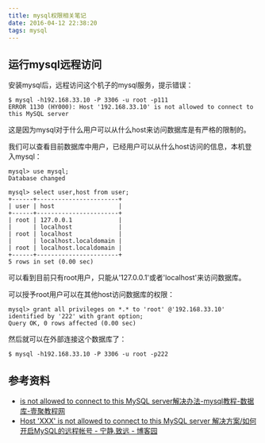 ```yaml
---
title: mysql权限相关笔记
date: 2016-04-12 22:38:20
tags: mysql
---
```


## 运行mysql远程访问
安装mysql后，远程访问这个机子的mysql服务，提示错误：

    $ mysql -h192.168.33.10 -P 3306 -u root -p111
    ERROR 1130 (HY000): Host '192.168.33.10' is not allowed to connect to this MySQL server

这是因为mysql对于什么用户可以从什么host来访问数据库是有严格的限制的。

我们可以查看目前数据库中用户，已经用户可以从什么host访问的信息，本机登入mysql：

```
mysql> use mysql;
Database changed

mysql> select user,host from user;
+------+-----------------------+
| user | host                  |
+------+-----------------------+
| root | 127.0.0.1             |
|      | localhost             |
| root | localhost             |
|      | localhost.localdomain |
| root | localhost.localdomain |
+------+-----------------------+
5 rows in set (0.00 sec)
```

可以看到目前只有root用户，只能从'127.0.0.1'或者'localhost'来访问数据库。

可以授予root用户可以在其他host访问数据库的权限：

```
mysql> grant all privileges on *.* to 'root' @'192.168.33.10' identified by '222' with grant option;
Query OK, 0 rows affected (0.00 sec)
```

然后就可以在外部连接这个数据库了：

    $ mysql -h192.168.33.10 -P 3306 -u root -p222

## 参考资料
- [is not allowed to connect to this MySQL server解决办法-mysql教程-数据库-壹聚教程网](http://www.111cn.net/database/mysql/42040.htm)
- [Host 'XXX' is not allowed to connect to this MySQL server 解决方案/如何开启MySQL的远程帐号 - 宁静.致远 - 博客园](http://www.cnblogs.com/zhangzhu/archive/2013/08/22/3274831.html)


